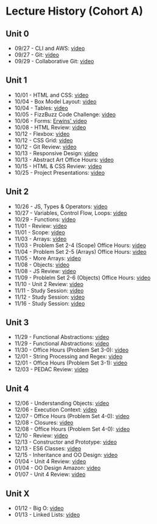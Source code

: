 # Lecture History (Cohort A)

## Unit 0
* 09/27 - CLI and AWS: [video](https://us02web.zoom.us/rec/share/2fupqoQi-l7rmFsYjEnq-1obSdqQPxdDPMcSVvdHcy83-v1U76mDkfKyKFTZ7b0c.mPLXN2aKz4XErM4F?startTime=1632753650000)
* 09/27 - Git: [video](https://www.youtube.com/watch?v=RxSLKEVq7R4)
* 09/29 - Collaborative Git: [video](https://us02web.zoom.us/rec/share/M8-rwoo8PndK-Maj9-hoP4tZ2ZLPfstU2k3OXxSz0J7U13vRU75S7_tEsxUlPAco.apzSHGDgjmLbIphh?startTime=1632928171000)

## Unit 1
* 10/01 - HTML and CSS: [video](https://us02web.zoom.us/rec/share/dLxQ9IgtCuZyeDFd4kPl2k_SEePoR2Y3LBYaRJZFyUvCMJj-hGkC7QmUbYv_Jtcf.u3mkXacS7iGap9Vu?startTime=1633095143000)
* 10/04 - Box Model Layout: [video](https://us02web.zoom.us/rec/share/cC_hXBw8b483Wm-P0zT6Nh66wt4X-MlulViDBufX7c3ZHBYMLcosi5WZXuzMeww4.nOq-3RfaEk1wD9zR?startTime=1633358751000)
* 10/04 - Tables: [video](https://us02web.zoom.us/rec/share/wgrZ0rvvik7pjRSN8lsLQjjsutkUlzRIUkFl6sVEiJIzMT7Pmtquo7-sWSZ5k3k.oi9Rw-d--WmgapDa?startTime=1633367556000)
* 10/05 - FizzBuzz Code Challenge: [video](https://us02web.zoom.us/rec/share/jPpE6loVbu8MsE8ErNWlnP7j92EZx0mIvCLq4J8Rm3fF27z4Bl46c4QGm439sHDE.mgHVkzgsCAzdD8BV?startTime=1633442143000)
* 10/06 - Forms: [Erwins' video](https://us02web.zoom.us/rec/play/qQA8ib11W66buNnN6od6MxWkqzrXNiEmq2MZCInl2JmZfjaVsEWoJFXuW-ma9BMyeMlmiQLBuFOVkwcu.XJwQJD7dXWZM7Uhl?continueMode=true)
* 10/08 - HTML Review: [video](https://us02web.zoom.us/rec/share/EyafKIXGxCQorznHpj0-NS1CTB2JEpR1JNNeDRdYma0gIOS3fC5z8rkHg0gfQOkS.vQLs7h4Jo1EupQd8?startTime=1633699847000)
* 10/12 - Flexbox: [video](https://us02web.zoom.us/rec/share/-1cjXdxymv9z3hDA3oDrw5Loq5-fn2Js5wNuMs4pLd6h_am741mBD9uA9YYDu_iw.4nq0YKxKwq6_Ug6M?startTime=1634049037000)
* 10/12 - CSS Grid: [video](https://us02web.zoom.us/rec/share/5O4uqqcdKyUIKSJtkSXdsmfOW9BxrxJEVLTI94oILxxbOwDabV427VDkPkQ10F4R.Ai6laUT5k3Hs2EJw?startTime=1634058103000)
* 10/12 - Git Review: [video](https://us02web.zoom.us/rec/share/5O4uqqcdKyUIKSJtkSXdsmfOW9BxrxJEVLTI94oILxxbOwDabV427VDkPkQ10F4R.Ai6laUT5k3Hs2EJw?startTime=1634064389000)
* 10/13 - Responsive Design: [video](https://us02web.zoom.us/rec/share/CUTg_gT38YH3kBpStwfBggmKtrSWut4I4suXVzW3BlE5cGAbecaSWnnA4ZiJUipn.ngVGmpeIsaNcHFCo?startTime=1634137579000)
* 10/13 - Abstract Art Office Hours: [video](https://us02web.zoom.us/rec/share/kS46tofbmnKFPUgj25_QVvBwEs507aywju-VYP350hzRPJ9HdM2iCbH9Ruqca4c4.BwoVqJd3HL60R0nF?startTime=1634149127000)
* 10/15 - HTML & CSS Review: [video](https://us02web.zoom.us/rec/play/wCePPAGTkLR7mJprhAZamnX0sC5BrRWQsIY0mwzfttvkq-MbggWP2pEblLMcq-nJn_9ogc9g_XDRmuTm.dyFIOQkhvSY0UAZt?continueMode=true)
* 10/25 - Project Presentations: [video](https://us02web.zoom.us/rec/share/xKF_UoPx_GQmnnjie6y0Dj-07FivJXO6O0mzPy1j_CBafJdcJYINBz0n8wTdF4es.frMxhgOclkwObLXK?startTime=1635170978000)

## Unit 2
* 10/26 - JS, Types & Operators: [video](https://us02web.zoom.us/rec/play/UG2rYoGGly-J1xDFROSUglatB0nC1YNGYB_otB7zfTl267mWTrHClGVtsREhp2vzCsBd_vrZ7r-4LA.F7tLaRoNnAUcYkDA?continueMode=true&_x_zm_rtaid=oulk7rlbRECSbqOMljAWNg.1635268730672.7146c45ca5a2f1b327659911f34de94a&_x_zm_rhtaid=131)
* 10/27 - Variables, Control Flow, Loops: [video](https://us02web.zoom.us/rec/play/bpE2QKKbpHJ2hAW-__iXQNwzDFfs7zwS_SuWN_tuiko2WUpDETa06O6AOUE6NcXSleXgslrPcczaRun7.lqgQTKbz5U-xmRCz?continueMode=true&_x_zm_rtaid=Dyhep77rRaqzkB8NqV4r6A.1635358189096.69072070e625d16049ae85e5d608405b&_x_zm_rhtaid=113)
* 10/29 - Functions: [video](https://us02web.zoom.us/rec/play/YGJmwHG_EWBJmXLW_EoQw-ZIm5VtnnrRvcRx5DWTkW0FGXl4M1Rc4-H_UkMbn6feMzV5fXI7V5K2jXZk.TTYQMtCWifZ9migO?continueMode=true&_x_zm_rtaid=o3J6GWXGRMKGugZvxxq-WQ.1635521318348.c5b40116dbe1987f99fef6cf756f4d57&_x_zm_rhtaid=978)
* 11/01 - Review: [video](https://us02web.zoom.us/rec/share/TAAYvehLBWjeTbPcgaW8bEqF-66D0epPGACqLnNbjUTkcozhDajd3g2gWTPxaizw.Gc90b4ObkUxU5eMc)
* 11/01 - Scope: [video](https://us02web.zoom.us/rec/play/fWDdi2uZmMCD-meRXpo7LPki20n_oEmlmO7AdN5oiamAtaamJSZ776rwyoVwm2YBlkBFGR_XOqXRfLaj.T7nGdV6gZlAisPeC?continueMode=true&_x_zm_rtaid=60tUh2OFR_q7IbRdLWc6CA.1635793434748.1cd628d34dc01130b78c33a344a7ed6d&_x_zm_rhtaid=346)
* 11/03 - Arrays: [video](https://us02web.zoom.us/rec/play/xCBF0PQNlriNIuC6LJ1MYgHyW12FjXphvBdmofUW_dhvT1c6nPovWGXNhMb51crGw0Qj0vrLebLjyjzC.jpx9hKKXVEAgEURt?continueMode=true&_x_zm_rtaid=weroNmkoQimBJyLFh9olHw.1635968336916.e8df1953f4ffe4eecd39c8334bc7e2c8&_x_zm_rhtaid=879)
* 11/03 - Problem Set 2-4 (Scope) Office Hours: [video](https://us02web.zoom.us/rec/play/SvIcxovuY1KDX8cjz1IfbJWInly8VizX3P05bwAIprQaWFgXeQl7JBKXAfoT3jr2nM62XpOFXAbfA1mq.ZVqFMla4H-XBOh-D?continueMode=true&_x_zm_rtaid=tahBz84vRE2Ovf9RMXDzwg.1635970209937.678637f27a5ea35087ca1299b19111ac&_x_zm_rhtaid=159)
* 11/04 - Problem Set 2-5 (Arrays) Office Hours: [video](https://us02web.zoom.us/rec/play/YufNwr1TRBBtJG6H6-M6vi3mxSfUdu6gcEpX8r1NuvxI2xkWkwUi-9FuTeK3TsilJdyYYQKnZGPuy6PK.yY_K8t71hx5QNjvF?continueMode=true&_x_zm_rtaid=RWqYJ4g-QLymqaG_3ksrFg.1636056164891.a49340a5a61adba14556c77df91ccfe5&_x_zm_rhtaid=716)
* 11/05 - More Arrays: [video](https://us02web.zoom.us/rec/play/hkDBX1tfqV9ZELAHBCJ06O3dueiBrBJUl2BewleQEDaFXgyR62miB9s5bTq_z5lrec3CpvwguKJ8Zh9X.5swveltMK9l5LrHn?continueMode=true&_x_zm_rtaid=2SK7mFp5TIaYRYYXYaLqlA.1636129185738.6f739a20a9d2d47f5be1596dc326dd9d&_x_zm_rhtaid=64)
* 11/08 - Objects: [video](https://us02web.zoom.us/rec/share/sR9UGnXZ4-ESW1FVlD_ZJ6_B1J_Nnppmp672Ie0FODbL-FI0rVisFjYRZafKJ5VF.k0ZQuR_xrogZGqYi?startTime=1636385832000)
* 11/08 - JS Review: [video](https://us02web.zoom.us/rec/share/wEXQ49W3YU8QOPI-PMTau8gqFR9IoXCtfmMAezVvhR5ectqNi4HtlVRPiDRe4zwG.JS_c4WHdFHiPKi2k?startTime=1636395307000)
* 11/09 - Problelm Set 2-6 (Objects) Office Hours: [video](https://us02web.zoom.us/rec/play/tSgJENLhmM5swrtfjZdJ5-JfRzsC-wCDvfRcSGrBLOJ38TiXnoPxkuagvayZ9vVxJjHEMalqv6DkeOWk.duDlO3tj2znvTUtn?continueMode=true)
* 11/10 - Unit 2 Review: [video](https://us02web.zoom.us/rec/play/fmsKzOLxJo7BPhspAkMDkZ7F1bCbiZDap1IDdJfUazGXGnGz_b_fJIhhUCtkkgx2pC_ro3DBhTWYOVR8.UHf3kiCzWBQnn_A9?continueMode=true)
* 11/11 - Study Session: [video](https://us02web.zoom.us/rec/play/7Kx4j50DwR1s18M0d_5qzKjmU2XhJhZ72UE88Yu5H5YtRiHQkIO_aBiADPyydZZdrVEbBHYpJQ1i6S9-.E872EY4HYkI70QR1?continueMode=true)
* 11/12 - Study Session: [video](https://us02web.zoom.us/rec/play/OH5VLKa77xB8P6vyNAe0QsDUfdXkxz7RStvVMjny8lrQMDzCmv7nkzCZ0dGKTdibeeiz6C_XaDzfMLZs.o5GY48xybNxzWMwq?continueMode=true)
* 11/16 - Study Session: [video](https://us02web.zoom.us/rec/play/j-ADI9NmLvfDuMr97j0xlW4JQVToY4z0WLHTKp_CgzBqa6Xn10_3PA6Te8zyTGXZjOOqItsn0nMqDQlx.KLAZ70lk0-Gudkh_?continueMode=true&_x_zm_rtaid=loF7baBgS32TOCApwkHHaw.1637097923283.44150951d866f77146bc6e46b4d584f1&_x_zm_rhtaid=391)

## Unit 3
* 11/29 - Functional Abstractions: [video](https://us02web.zoom.us/rec/share/Dxokvuk827VqOPpcTanwItK6D7ytxZvvHJstGy_it9aDsLVSxEClC65Ar40mcmWZ.bwR-CdKia9yqhuzN?startTime=1638200181000)
* 11/29 - Functional Abstractions: [video](https://us02web.zoom.us/rec/share/XW06j8MpBWOGLfCUVikhxkhoGwfqQsbukphfD_gNHLtpFnxd0PAi09bhTNjTIwI0.MUNZcy8jnsEMLJtM?startTime=1638209144000)
* 11/30 - Office Hours (Problem Set 3-0): [video](https://us02web.zoom.us/rec/share/XoO8BBAKzf8G_GxBIhgwff_hk_AzZEmmDn20B-Grxt8--jcYJdaeJU5iJBvw36Iu.mu46epnKVosIF5_y?startTime=1638289248000)
* 12/01 - String Processing and Regex: [video](https://us02web.zoom.us/rec/share/7YG2FhbInqR115du7qmbG7OqUbmg89uybcDxgGhFHa5VaO5ZIIZJYTg8nYIe5jza.aTD3eVWggyUKDtxe?startTime=1638374728000)
* 12/01 - Office Hours (Problem Set 3-1): [video](https://us02web.zoom.us/rec/share/ZDZBfmoE4RckFUlyPat5q5ySFZNdvEv5jYphpSvsNm1r9W15mPwn5mPjyPLvd5ZL.bc-gO6Sc-E6ChSge?startTime=1638384570000)
* 12/03 - PEDAC Review: [video](https://us02web.zoom.us/rec/share/qdOtw2mbql9CJkf1WxypU7wUWC33VHi7i_Q5114JsfUU998srYAze40urBL23hro.gVppUSjnAILY4iRU?startTime=1638542084000)

## Unit 4
* 12/06 - Understanding Objects: [video](https://us02web.zoom.us/rec/share/AcJfbdpDM9wBP6QLoYPjgTZXlMiJKms_JtSKQNy0DzsSUOeNbUsf56zHe-MFVunL.oyHce2HKe2aU53m8?startTime=1638804737000)
* 12/06 - Execution Context: [video](https://us02web.zoom.us/rec/share/V5hjlftEja_mKBPz-mZ6NrVAc6xgw005ljjmdeL2Qme0SAOL9JYKuBbyZf9zTImt.JQYVUayzh_0espNS?startTime=1638815453000)
* 12/07 - Office Hours (Problem Set 4-0): [video](https://us02web.zoom.us/rec/share/o8onsS74eYgffPfF997-VWDRVDbhBcm5Sn96Y4uW6-4SnyZhPUdg4TDb-nFJK0P-.p3rQx5GvceMlx1lR?startTime=1638903309000)
* 12/08 - Closures: [video](https://us02web.zoom.us/rec/play/5jAuz80PAQ0yaSIrFvjuL_WoGSLSMqlOVAFdFuITL0iefIPbsZB9KlQYkaQGO3uNpGz8nK8ap05IUOw.i7fkkSkp76PlCjYo?startTime=1638979759000)
* 12/08 - Office Hours (Problem Set 4-0): [video](https://us02web.zoom.us/rec/share/G4I0xR8gqSiBI9tJY15GuiRySzqLZXtifeGYG5CbYr-Z3IKpd1Ot6DDmpSAYf7QV.Z4sG2C5cc3Mf4OjG?startTime=1638989546000)
* 12/10 - Review: [video](https://us02web.zoom.us/rec/share/hckPHPHpHJh45MQA_biju6qNvOBFyZTuDTw4d2fth8Yz2kbZVlOv-j4z-ol159Qr.oydtNLwNbQ71Jhdk?startTime=1639146786000)
* 12/13 - Constructor and Prototype: [video](https://us02web.zoom.us/rec/share/4XqlSmlJIsJPN-SCeiMsUEKBVqU2xzq5ZcJjVLs7Hyav_aC3-FiLHZdeC3yz0b0h.biQYlUY1RFpGUYWI?startTime=1639409660000)
* 12/13 - ES6 Classes: [video](https://us02web.zoom.us/rec/share/TAgvfdz2kPJWTyj7U1yENxO2StPWFwDn934E_XZONlwKJnqQwCapa18ZtY5HfEk.4gE3468kkiC4gZ-d?startTime=1639419217000)
* 12/15 - Inheritance and OO Design: [video](https://us02web.zoom.us/rec/share/QUzVEbNMSS3mEc-4Unhy0sZm8dujlijV9jAZw-Us4Nf8oC1JPss6ktXQqOK1dtcc.5fJ0WPz0g7PZBHC0?startTime=1639584888000)
* 01/04 - Unit 4 Review: [video](https://us02web.zoom.us/rec/share/4eDIffqUyUxxE2XSvIZeMYogKz2z78KMGwXlWijMvVKOd60SM-hY2VEVbhSBeRi8.H6sBpa1D3VAFwZre?startTime=1641310365000)
* 01/04 - OO Design Amazon: [video](https://us02web.zoom.us/rec/share/Dnoy6L_VYRbGpf7EScT_QP3pWQc7wPNDJjO4us0t57Qo5_s6VHErsS7iJJ6a1gY.hGieIQKR-OAT3yow?startTime=1641319469000)
* 01/07 - Unit 4 Review: [video](https://us02web.zoom.us/rec/play/mIdfUsStfiE9cnPTvVCHH_lPyVrvNCHSSJ8ad1lY2shpjETvB60fceh6is21rBzK0EeCinzYzhMowdUx.sxdXcdYhA9UW59OQ?continueMode=true)

## Unit X
* 01/12 - Big O: [video](https://us02web.zoom.us/rec/play/wCg7KPfvmrueC3hGmpsE1IPTwNrWDwqJYCQEWZftXLhkEy7FtnM8Olse0VfVP8qfzGiajA34nWKzGdN2.3PZz5Pv1eV4J_D4W?continueMode=true&_x_zm_rtaid=SMP6lXC2SwOOe2KmXxIbXw.1642084265709.c37dea5d47c82158acedd502711d0a34&_x_zm_rhtaid=58)
* 01/13 - Linked Lists: [video](https://us02web.zoom.us/rec/play/ZimOOHFaCEbDWPKGlLNjDc9ZOF6l-EP3wWffGSwfVxA_DFYJekbCE0i9JxEt5mkgukabZW31iDxGukio.t7GZJOZlHA2Bf8Wv?continueMode=true&_x_zm_rtaid=g0oAqkoUTKmCRxE_qaussw.1642107994621.c9ef25b080d3fa8304210acd34eca8a9&_x_zm_rhtaid=310)
